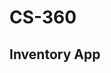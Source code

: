 # CS-360
<h2>Inventory App</h2>
<img src="images/login.png></img>
<h4>Briefly summarize the requirements and goals of the app you developed. What user needs was this app designed to address?</h4>
The Inventory Application requires functionalities enabling users to register, authenticate, manage item additions or removals, and receive text notifications when products are out of stock or their quantity reaches zero.
<h4>What screens and features were necessary to support user needs and produce a user-centered UI for the app? How did your UI designs keep users in mind? Why were your designs successful?</h4>
The initial screen will feature login and sign-up options, allowing users to register new accounts for system access. Upon user verification, access to the inventory system will be granted. The inventory system will facilitate entry of item details such as name, description and quantity of the product.
<h4>How did you approach the process of coding your app? What techniques or strategies did you use? How could those be applied in the future?</h4>
As I was new to Android development, I invested considerable time in researching how to effectively implement functions like SQLite databases, alert dialogs, and lists. This experience taught me valuable problem-solving skills and highlighted the significance of research in system development, particularly when tackling unfamiliar subjects.
<h4>How did you test to ensure your code was functional? Why is this process important and what did it reveal?</h4>
Following any modifications or additions to the codebase, I ensure to execute the application and meticulously inspect for potential errors or anomalies. Additionally, leveraging breakpoints and debugging proves instrumental in pinpointing the origins and nature of encountered errors.
<h4>Considering the full app design and development process, from initial planning to finalization, where did you have to innovate to overcome a challenge?</h4>
When I started putting all the parts of the project together and creating a database, I tried to create a convenient class that would send queries to the database. This class has a function that takes a string as an SQL argument and executes it.
<h4>In what specific component from your mobile app were you particularly successful in demonstrating your knowledge, skills, and experience?</h4>
As I said earlier, the Java class that I created for database queries, in my opinion, successfully demonstrates my knowledge and skills that I gained in this course.
